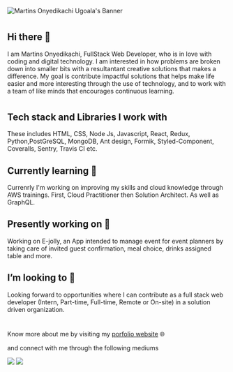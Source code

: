 <!-- ![Martins Obyedikach Ugoala's Picture](https://avatars1.githubusercontent.com/u/53585381?s=400&v=4) -->

![Martins Onyedikachi Ugoala's Banner](https://github.com/Martins-O-U/blob/master/martins.png)

# 
## Hi there 👋
I am Martins Onyedikachi, FullStack Web Developer, who is in love with coding and digital technology. I am interested in how problems are broken down into smaller bits with a resultantant creative solutions that makes a difference. My goal is contribute impactful solutions that helps make life easier and more interesting through the use of technology, and to work with a team of like minds that encourages continuous learning.

#

## Tech stack and Libraries I work with 
These includes HTML, CSS, Node Js, Javascript, React, Redux, Python,PostGreSQL, MongoDB, Ant design, Formik, Styled-Component, Coveralls, Sentry, Travis CI etc.

## Currently learning 🌱 
Currenrly I'm working on improving my skills and cloud knowledge through AWS trainings. First, Cloud Practitioner then Solution Architect. As well as GraphQL. 

## Presently working on 🔭
Working on E-jolly, an App intended to manage event for event planners by taking care of invited guest confirmation, meal choice, drinks assigned table and more.

## I’m looking to 👯 
Looking forward to opportunities where I can  contribute as a full stack web developer (Intern, Part-time, Full-time, Remote or On-site) in a solution driven organization.
#
Know more about me by visiting my [porfolio website](https://www.martinsonyedikachi.com/) 🌐

and connect with me through the following mediums

[<img src="https://img.shields.io/badge/twitter-%231DA1F2.svg?&style=for-the-badge&logo=twitter&logoColor=white" />](https://twitter.com/Willyblinx_)  [<img src="https://img.shields.io/badge/linkedin-%230077B5.svg?&style=for-the-badge&logo=linkedin&logoColor=white" />](https://www.linkedin.com/in/martins-o-u/)
